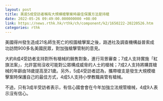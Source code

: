 ```yaml
---
layout: post
title: 美逾5成受訪者稱有大規模槍擊案時最佳保護方法是持槍
date: 2022-05-26 09:49:00.000000000 +08:00
link: https://news.rthk.hk/rthk/ch/component/k2/1650222-20220526.htm
categories: rthk
---
```


美國得州發生造成21名師生死亡的校園槍擊案之後，路透社及調查機構益普索成功訪問900多名美國民眾，對加強槍擊管制的意見。

大約8成4受訪者支持對所有槍械的銷售對象，進行背景審查；7成人支持實施「紅旗法案」，允許當局沒收可能對公眾構成威脅的人士的槍械；7成2人支持將購買槍械的年齡由18歲提高至21歲。另外，5成4受訪者認為，攜帶槍支是發生大規模槍擊案時保護自己的最佳方式，4成5人支持小學教職員管有槍械。

不過，只有3成半受訪者表示，有信心國會會在今年加強立法規管槍械，4成9人表示沒有信心。

